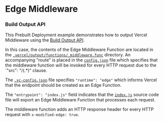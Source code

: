 # Edge Middleware

### Build Output API

This Prebuilt Deployment example demonstrates how to output Vercel Middleware using the [Build Output API](https://vercel.com/docs/build-output-api/v3#features/edge-middleware).

In this case, the contents of the Edge Middleware Function are located in the
[`.vercel/output/functions/_middleware.func`](./.vercel/output/functions/_middleware.func) directory.
An accompanying "route" is placed in the [`config.json`](./.vercel/output/config.json) file which
specifies that the middleware function will be invoked for every HTTP request due to the `"src": "/(.\*)" clause.

The [`.vc-config.json`](./.vercel/output/functions/_middleware.func/.vc-config.json) file specifies `"runtime": "edge"`
which informs Vercel that the endpoint should be created as an Edge Function.

The `"entrypoint": "index.js"` field indicates that the [`index.js`](.vercel/output/functions/_middleware.func/index.js)
source code file will export an Edge Middleware Function that processes each request.

The middleware function adds an HTTP response header for every HTTP request with `x-modified-edge: true`.
